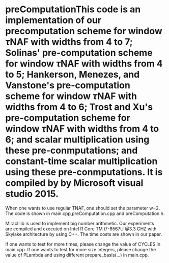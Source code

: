 # preComputationThis code is an implementation of our precomputation scheme for window $\tau$NAF with widths from 4 to 7; Solinas' pre-computation scheme for window $\tau$NAF with widths from 4 to 5; Hankerson, Menezes, and Vanstone's pre-computation scheme for window $\tau$NAF with widths from 4 to 6; Trost and Xu's pre-computation scheme for window $\tau$NAF with widths from 4 to 6;  and scalar multiplication using these pre-conmputations; and constant-time scalar multiplication using these pre-conmputations. It is compiled by by Microsoft visual studio 2015. 
When one wants to use regular TNAF, one should set the parameter w=2. 
The code is shown in main.cpp,preComputation.cpp and preComputation.h.


Miracl lib  is used to implement  big number arithmetic. Our experiments  
are compiled and executed on Intel R Core TM i7-6567U @3.3 GHZ with Skylake architecture by using C++. The time costs are shown in our paper.  

If one wants to test for more times, please change the value of CYCLES in main.cpp. If one wants to test for more size integers, please change the value of PLambda and using different prepare_basis(...) in main.cpp. 

